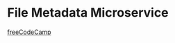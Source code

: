 # File Metadata Microservice

[freeCodeCamp](https://www.freecodecamp.org/learn/back-end-development-and-apis/back-end-development-and-apis-projects/file-metadata-microservice)
